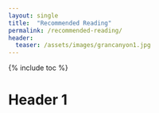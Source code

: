 ```yaml
---
layout: single
title:  "Recommended Reading"
permalink: /recommended-reading/
header:
  teaser: /assets/images/grancanyon1.jpg
---
```


{% include toc %}

# Header 1


